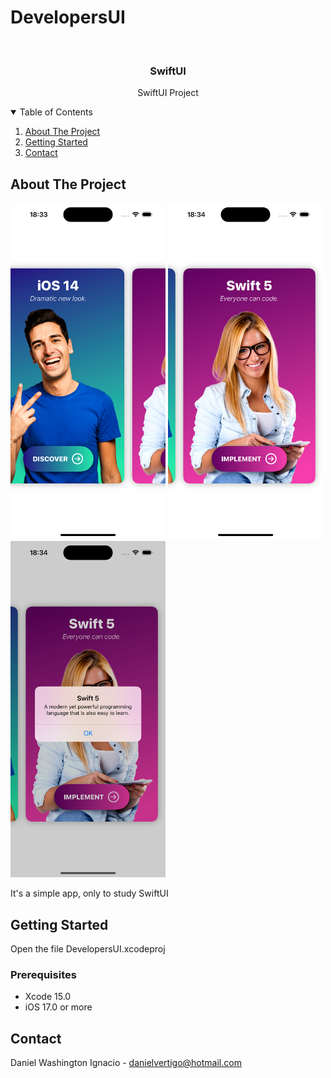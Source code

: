 # DevelopersUI

<!-- PROJECT LOGO -->
<br />
<p align="center">

  <h3 align="center">SwiftUI</h3>
  <p align="center">
    SwiftUI Project
  </p>
</p>



<!-- TABLE OF CONTENTS -->
<details open="open">
  <summary>Table of Contents</summary>
  <ol>
    <li>
      <a href="#about-the-project">About The Project</a>
    </li>
    <li>
      <a href="#getting-started">Getting Started</a>
    </li>
    <li><a href="#contact">Contact</a></li>
  </ol>
</details>



<!-- ABOUT THE PROJECT -->
## About The Project
<p float="left">
  <img src="https://raw.githubusercontent.com/Dwashi2/DevelopersUI/main/1.png" width="248">
  <img src="https://raw.githubusercontent.com/Dwashi2/DevelopersUI/main/2.png" width="248">
  <img src="https://raw.githubusercontent.com/Dwashi2/DevelopersUI/main/3.png" width="248">
</p>
 
 


It's a simple app, only to study SwiftUI


<!-- GETTING STARTED -->
## Getting Started

Open the file DevelopersUI.xcodeproj

### Prerequisites

* Xcode 15.0
* iOS 17.0 or more

<!-- CONTACT -->
## Contact


Daniel Washington Ignacio - danielvertigo@hotmail.com
